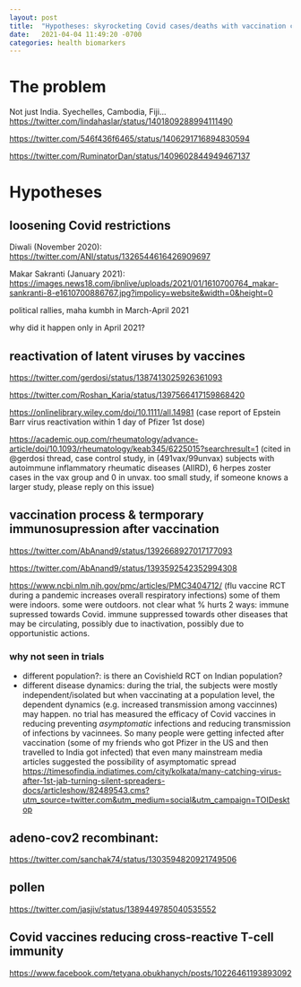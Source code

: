 ```yaml
---
layout: post
title:  "Hypotheses: skyrocketing Covid cases/deaths with vaccination campaigns in India/Fiji/Cambodia..."
date:   2021-04-04 11:49:20 -0700
categories: health biomarkers
---
```



# The problem
Not just India. Syechelles, Cambodia, Fiji...
https://twitter.com/lindahaslar/status/1401809288994111490

https://twitter.com/546f436f6465/status/1406291716894830594

https://twitter.com/RuminatorDan/status/1409602844949467137

# Hypotheses

## loosening Covid restrictions

Diwali (November 2020): https://twitter.com/ANI/status/1326544616426909697

Makar Sakranti (January 2021): https://images.news18.com/ibnlive/uploads/2021/01/1610700764_makar-sankranti-8-e1610700886767.jpg?impolicy=website&width=0&height=0

political rallies, maha kumbh in March-April 2021

why did it happen only in April 2021?

## reactivation of latent viruses by vaccines
https://twitter.com/gerdosi/status/1387413025926361093

https://twitter.com/Roshan_Karia/status/1397566417159868420

https://onlinelibrary.wiley.com/doi/10.1111/all.14981 (case report of Epstein Barr virus reactivation within 1 day of Pfizer 1st dose)

https://academic.oup.com/rheumatology/advance-article/doi/10.1093/rheumatology/keab345/6225015?searchresult=1 (cited in @gerdosi thread, case control study, in (491vax/99unvax) subjects with autoimmune inflammatory rheumatic diseases (AIIRD), 6 herpes zoster cases in the vax group and 0 in unvax. too small study, if someone knows a larger study, please reply on this issue)


## vaccination process & termporary immunosupression after vaccination
https://twitter.com/AbAnand9/status/1392668927017177093

https://twitter.com/AbAnand9/status/1393592542352994308

https://www.ncbi.nlm.nih.gov/pmc/articles/PMC3404712/ (flu vaccine RCT during a pandemic increases overall respiratory infections)
some of them were indoors. some were outdoors. not clear what %
hurts 2 ways: immune supressed towards Covid. immune suppressed towards other diseases that may be circulating, possibly due to inactivation, possibly due to opportunistic actions.
### why not seen in trials
- different population?: is there an Covishield RCT on Indian population?
- different disease dynamics: during the trial, the subjects were mostly independent/isolated but when vaccinating at a population level, the dependent dynamics (e.g. increased transmission among vaccinnes) may happen. no trial has measured the efficacy of Covid vaccines in reducing preventing *asymptomatic* infections and reducing transmission of infections by vacinnees. So many people were getting infected after vaccination (some of my friends who got Pfizer in the US and then travelled to India got infected) that even many mainstream media articles suggested the possibility of asymptomatic spread https://timesofindia.indiatimes.com/city/kolkata/many-catching-virus-after-1st-jab-turning-silent-spreaders-docs/articleshow/82489543.cms?utm_source=twitter.com&utm_medium=social&utm_campaign=TOIDesktop


## adeno-cov2 recombinant:
https://twitter.com/sanchak74/status/1303594820921749506

## pollen
https://twitter.com/jasjiv/status/1389449785040535552

## Covid vaccines reducing cross-reactive T-cell immunity
https://www.facebook.com/tetyana.obukhanych/posts/10226461193893092
